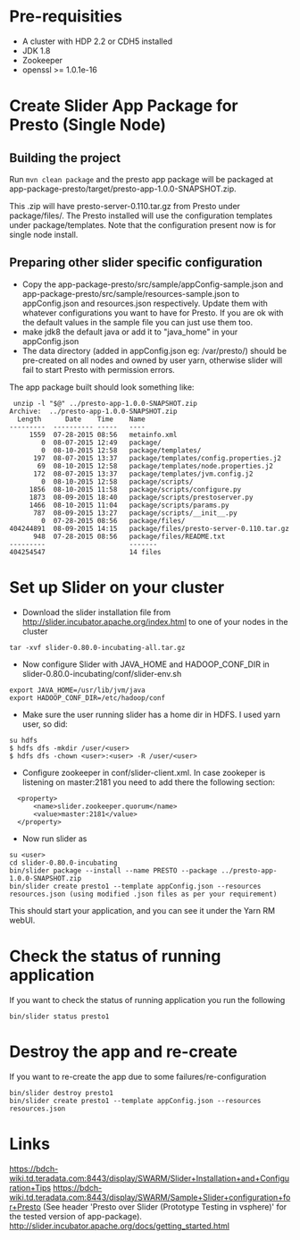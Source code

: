# Pre-requisities

* A cluster with HDP 2.2 or CDH5 installed
* JDK 1.8 
* Zookeeper 
* openssl >= 1.0.1e-16

# Create Slider App Package for Presto (Single Node)

## Building the project

Run ```mvn clean package``` and the presto app package will be packaged at app-package-presto/target/presto-app-1.0.0-SNAPSHOT.zip.

This .zip will have presto-server-0.110.tar.gz from Presto under package/files/. The Presto installed will use the configuration templates under package/templates.
Note that the configuration present now is for single node install.

## Preparing other slider specific configuration

* Copy the app-package-presto/src/sample/appConfig-sample.json and app-package-presto/src/sample/resources-sample.json to appConfig.json and resources.json respectively. Update them with whatever configurations you want to have for Presto. If you are ok with the default values in the sample file you can  just use them too.
* make jdk8 the default java or add it to "java_home" in your appConfig.json
* The data directory (added in appConfig.json eg: /var/presto/) should be pre-created on all nodes and owned by user yarn, otherwise slider will fail to start Presto with permission errors.

The app package built should look something like:

```
 unzip -l "$@" ../presto-app-1.0.0-SNAPSHOT.zip 
Archive:  ../presto-app-1.0.0-SNAPSHOT.zip
  Length      Date    Time    Name
---------  ---------- -----   ----
     1559  07-28-2015 08:56   metainfo.xml
        0  08-07-2015 12:49   package/
        0  08-10-2015 12:58   package/templates/
      197  08-07-2015 13:37   package/templates/config.properties.j2
       69  08-10-2015 12:58   package/templates/node.properties.j2
      172  08-07-2015 13:37   package/templates/jvm.config.j2
        0  08-10-2015 12:58   package/scripts/
     1856  08-10-2015 11:58   package/scripts/configure.py
     1873  08-09-2015 18:40   package/scripts/prestoserver.py
     1466  08-10-2015 11:04   package/scripts/params.py
      787  08-09-2015 13:27   package/scripts/__init__.py
        0  07-28-2015 08:56   package/files/
404244891  08-09-2015 14:15   package/files/presto-server-0.110.tar.gz
      948  07-28-2015 08:56   package/files/README.txt
---------                     -------
404254547                     14 files
```

# Set up Slider on your cluster

* Download the slider installation file from http://slider.incubator.apache.org/index.html to one of your nodes in the cluster
```
tar -xvf slider-0.80.0-incubating-all.tar.gz
```
 
* Now configure Slider with JAVA_HOME and HADOOP_CONF_DIR in slider-0.80.0-incubating/conf/slider-env.sh
```
export JAVA_HOME=/usr/lib/jvm/java
export HADOOP_CONF_DIR=/etc/hadoop/conf
```
 
* Make sure the user running slider has a home dir in HDFS. I used yarn user, so did:
```
su hdfs
$ hdfs dfs -mkdir /user/<user>
$ hdfs dfs -chown <user>:<user> -R /user/<user>
```

* Configure zookeeper in conf/slider-client.xml. In case zookeper is listening on master:2181 you need to add there the following section:

```
  <property>
      <name>slider.zookeeper.quorum</name>
      <value>master:2181</value>
  </property>
```
 
* Now run slider as <user>
```
su <user>
cd slider-0.80.0-incubating
bin/slider package --install --name PRESTO --package ../presto-app-1.0.0-SNAPSHOT.zip
bin/slider create presto1 --template appConfig.json --resources resources.json (using modified .json files as per your requirement)
```

This should start your application, and you can see it under the Yarn RM webUI.

# Check the status of running application

If you want to check the status of running application you run the following

```
bin/slider status presto1
```

# Destroy the app and re-create

If you want to re-create the app due to some failures/re-configuration

```
bin/slider destroy presto1
bin/slider create presto1 --template appConfig.json --resources resources.json
```

# Links

https://bdch-wiki.td.teradata.com:8443/display/SWARM/Slider+Installation+and+Configuration+Tips
https://bdch-wiki.td.teradata.com:8443/display/SWARM/Sample+Slider+configuration+for+Presto (See header 'Presto over Slider (Prototype Testing in vsphere)' for the tested version of app-package).
http://slider.incubator.apache.org/docs/getting_started.html
